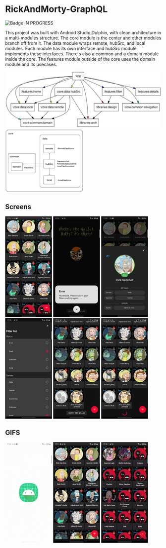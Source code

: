 # RickAndMorty-GraphQL
![Badge IN PROGRESS](http://img.shields.io/static/v1?label=STATUS&message=EM%20DESENVOLVIMENTO&color=GREEN&style=for-the-badge)

This project was built with Android Studio Dolphin, with clean architecture in a multi-modules structure. The core module is the center and other modules branch off from it. The data module wraps remote, hubSrc, and local modules. Each module has its own interface and hubSrc module implements these interfaces. There's also a common and a domain module inside the core. The features module outside of the core uses the domain module and its usecases.

<img src="images/graph.svg"/>
<img src="images/core.png" width="50%"/>

## Screens
<img src="images/1.jpg" width="30%"/> <img src="images/2.jpg" width="30%"/> <img src="images/3.jpg" width="30%"/>
<img src="images/4.jpg" width="30%"/> <img src="images/5.jpg" width="30%"/> <img src="images/6.jpg" width="30%"/>

## GIFS
<img src="images/1.gif" width="30%"/> <img src="images/2.gif" width="30%"/> <img src="images/3.gif" width="30%"/>
